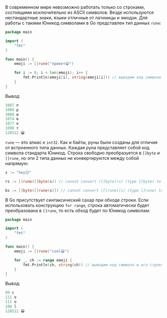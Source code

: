
В современном мире невозможно работать только со строками, состоящими исключительно из ASCII символов. Везде используются нестандартные знаки, языки отличные от латиницы и эмодзи. Для работы с такими Юникод символами в Go представлен тип данных `rune`:

```go
package main

import (
	"fmt"
)

func main() {
	emoji := []rune("привет😀")

	for i := 0; i < len(emoji); i++ {
		fmt.Println(emoji[i], string(emoji[i])) // выводим код символа и его строковое представление
	}
}
```

Вывод:

```go
1087 п
1088 р
1080 и
1074 в
1077 е
1090 т
128512 😀
```

`rune` — это алиас к `int32`. Как и байты, руны были созданы для отличия от встроенного типа данных. Каждая руна представляет собой код символа стандарта Юникод. Строка свободно преобразуется в `[]byte` и `[]rune`, но эти 2 типа данных не конвертируются между собой напрямую:

```go
s := "hey😉"

rs := []rune([]byte(s)) // cannot convert ([]byte)(s) (type []byte) to type []rune

bs := []byte([]rune(s)]) // cannot convert ([]rune)(s) (type []rune) to type []byte
```

В Go присутствует синтаксический сахар при обходе строки. Если использовать конструкцию `for range`, строка автоматически будет преобразована в `[]rune`, то есть обход будет по Юникод символам:

```go
package main

import (
	"fmt"
)

func main() {
	emoji := []rune("cool😀")

	for _, ch := range emoji {
		fmt.Println(ch, string(ch)) // выводим код символа и его строковое представление
	}
}
```

Вывод:

```go
99 c
111 o
111 o
108 l
128512 😀
```
